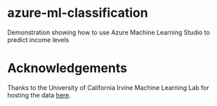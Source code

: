# azure-ml-classification
Demonstration showing how to use Azure Machine Learning Studio to predict income levels

# Acknowledgements
Thanks to the University of California Irvine Machine Learning Lab for hosting the data [here](https://archive.ics.uci.edu/ml/datasets/Census+Income).
